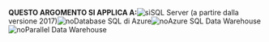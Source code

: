 <Token>**QUESTO ARGOMENTO SI APPLICA A:**![sì](media/yes.png)SQL Server (a partire dalla versione 2017)![no](media/no.png)Database SQL di Azure![no](media/no.png)Azure SQL Data Warehouse ![no](media/no.png)Parallel Data Warehouse </Token>

